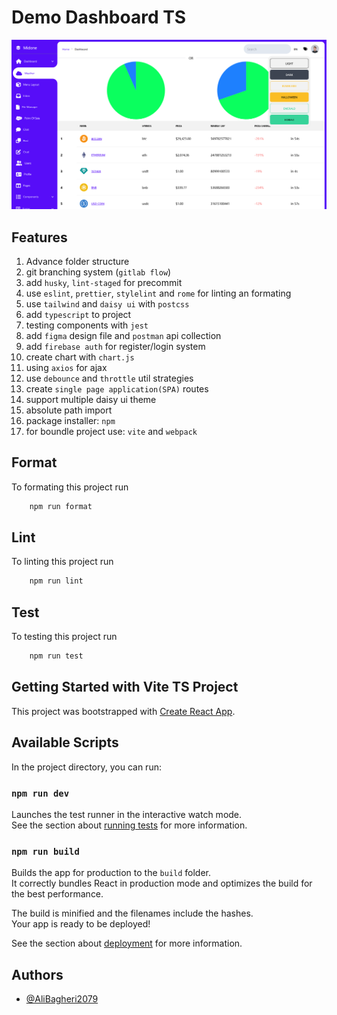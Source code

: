 # Demo Dashboard TS

<img src="./Screenshot.png" alt="Dashboard Website Screenshot"/>

## Features

1. Advance folder structure
2. git branching system (`gitlab flow`)
3. add `husky`, `lint-staged` for precommit
4. use `eslint`, `prettier`, `stylelint` and `rome` for linting an formating
5. use `tailwind` and `daisy ui` with `postcss`
6. add `typescript` to project
7. testing components with `jest`
8. add `figma` design file and `postman` api collection
9. add `firebase auth` for register/login system
10. create chart with `chart.js`
11. using `axios` for ajax
12. use `debounce` and `throttle` util strategies
13. create `single page application(SPA)` routes
14. support multiple daisy ui theme
15. absolute path import
16. package installer: `npm`
17. for boundle project use: `vite` and `webpack`

## Format

To formating this project run

```bash
    npm run format
```

## Lint

To linting this project run

```bash
    npm run lint
```

## Test

To testing this project run

```bash
    npm run test
```

## Getting Started with Vite TS Project

This project was bootstrapped with [Create React App](https://github.com/facebook/create-react-app).

## Available Scripts

In the project directory, you can run:

### `npm run dev`

Launches the test runner in the interactive watch mode.\
See the section about [running tests](https://facebook.github.io/create-react-app/docs/running-tests) for more information.

### `npm run build`

Builds the app for production to the `build` folder.\
It correctly bundles React in production mode and optimizes the build for the best performance.

The build is minified and the filenames include the hashes.\
Your app is ready to be deployed!

See the section about [deployment](https://facebook.github.io/create-react-app/docs/deployment) for more information.

## Authors

- [@AliBagheri2079](https://www.github.com/alibagheri2079)
